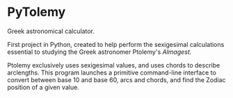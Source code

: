 PyTolemy
========

Greek astronomical calculator.

First project in Python, created to help perform the sexigesimal calculations essential to studying the Greek astronomer Ptolemy's <i>Almagest</i>.

Ptolemy exclusively uses sexigesimal values, and uses chords to describe arclengths. This program launches a primitive command-line interface to convert between base 10 and base 60, arcs and chords, and find the Zodiac position of a given value.
